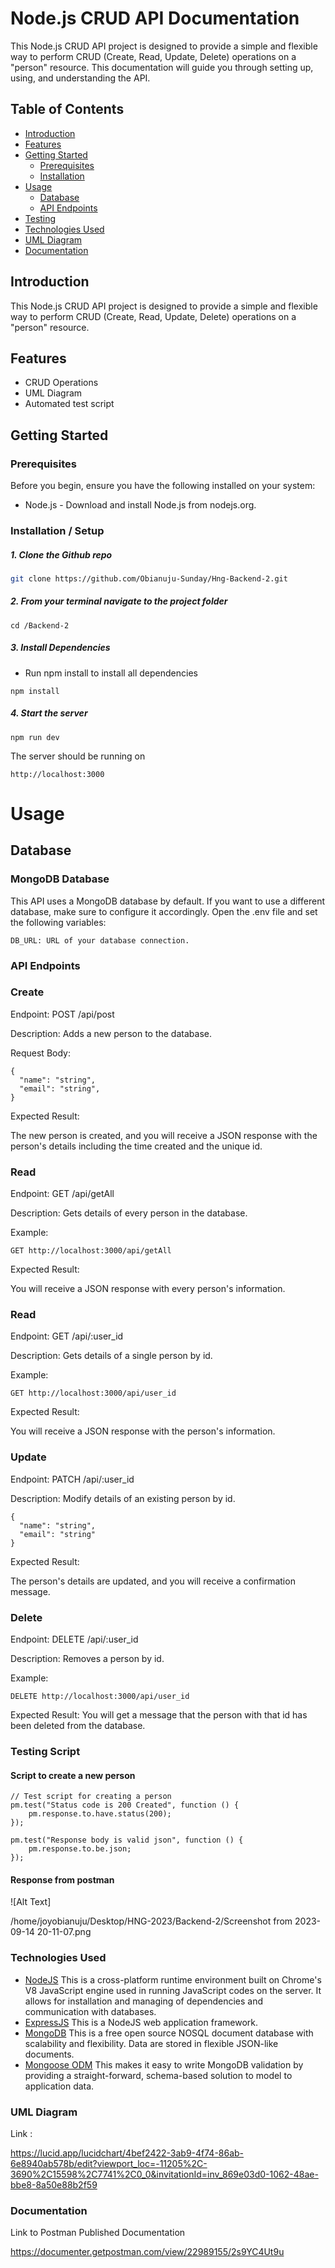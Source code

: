 
# Node.js CRUD API Documentation

This Node.js CRUD API project is designed to provide a simple and flexible way to perform CRUD (Create, Read, Update, Delete) operations on a "person" resource. This documentation will guide you through setting up, using, and understanding the API.


## Table of Contents

- [Introduction](#introduction)
- [Features](#features)
- [Getting Started](#getting-started)
  - [Prerequisites](#prerequisites)
  - [Installation](#installation)
- [Usage](#usage)
  - [Database](#database)
  - [API Endpoints](#api-endpoints)
- [Testing](#testing)
- [Technologies Used](#technologies-used)
- [UML Diagram](#uml-diagram)
- [Documentation](#documentation)

## Introduction

This Node.js CRUD API project is designed to provide a simple and flexible way to perform CRUD (Create, Read, Update, Delete) operations on a "person" resource.

## Features


- CRUD Operations
- UML Diagram
- Automated test script

## Getting Started



### Prerequisites


Before you begin, ensure you have the following installed on your system:


- Node.js - Download and install Node.js from nodejs.org.

### Installation / Setup


##### 1. Clone the Github repo

```bash
git clone https://github.com/Obianuju-Sunday/Hng-Backend-2.git
```
##### 2. From your terminal navigate to the project folder
```
cd /Backend-2
```
##### 3. Install Dependencies
* Run npm install to install all dependencies

```
npm install
```
##### 4. Start the server
```
npm run dev
```

The server should be running on 
```
http://localhost:3000
```


# Usage
## Database

### MongoDB Database
This API uses a MongoDB database by default. If you want to use a different database, make sure to configure it accordingly. Open the .env file and set the following variables:
```
DB_URL: URL of your database connection.
```

### API Endpoints
### Create
Endpoint:  POST /api/post

Description: Adds a new person to the database.

Request Body:
```
{
  "name": "string",
  "email": "string",
}
```
 Expected Result: 

The new person is created, and you will receive a JSON response with the person's details including the time created and the unique id.

### Read

Endpoint:  GET /api/getAll

Description: Gets details of every person in the database.

Example:
```
GET http://localhost:3000/api/getAll
```
Expected Result: 

You will receive a JSON response with every person's information.


### Read
Endpoint:  GET /api/:user_id

Description: Gets details of a single person by id.

Example:
```
GET http://localhost:3000/api/user_id
```
Expected Result: 

You will receive a JSON response with the person's information.

### Update
Endpoint: PATCH /api/:user_id

Description: Modify details of an existing person by id.
```
{
  "name": "string",
  "email": "string"
}
```

Expected Result: 

The person's details are updated, and you will receive a confirmation message.


### Delete
Endpoint: DELETE /api/:user_id

Description: Removes a person by id.

Example:
```
DELETE http://localhost:3000/api/user_id
```

Expected Result: 
You will get a message that the person with that id has been deleted from the database.

### Testing Script
#### Script to create a new person
```
// Test script for creating a person
pm.test("Status code is 200 Created", function () {
    pm.response.to.have.status(200);
});

pm.test("Response body is valid json", function () {
    pm.response.to.be.json;
});
```
#### Response from postman
![Alt Text]

/home/joyobianuju/Desktop/HNG-2023/Backend-2/Screenshot from 2023-09-14 20-11-07.png




### Technologies Used
* [NodeJS](https://nodejs.org/) This is a cross-platform runtime environment built on Chrome's V8 JavaScript engine used in running JavaScript codes on the server. It allows for installation and managing of dependencies and communication with databases.
* [ExpressJS](https://www.expresjs.org/) This is a NodeJS web application framework.
* [MongoDB](https://www.mongodb.com/) This is a free open source NOSQL document database with scalability and flexibility. Data are stored in flexible JSON-like documents.
* [Mongoose ODM](https://mongoosejs.com/) This makes it easy to write MongoDB validation by providing a straight-forward, schema-based solution to model to application data.

### UML Diagram
Link :

https://lucid.app/lucidchart/4bef2422-3ab9-4f74-86ab-6e8940ab578b/edit?viewport_loc=-11205%2C-3690%2C15598%2C7741%2C0_0&invitationId=inv_869e03d0-1062-48ae-bbe8-8a50e88b2f59

### Documentation
 Link to Postman Published Documentation

https://documenter.getpostman.com/view/22989155/2s9YC4Ut9u